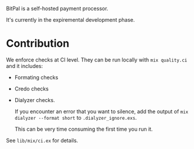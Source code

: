 BitPal is a self-hosted payment processor.

It's currently in the expiremental development phase.

# Contribution

We enforce checks at CI level. They can be run locally with `mix quality.ci` and it includes:

- Formating checks
- Credo checks
- Dialyzer checks.

  If you encounter an error that you want to silence, add the output of `mix dialyzer --format short` to `.dialyzer_ignore.exs`.

  This can be very time consuming the first time you run it.

See `lib/mix/ci.ex` for details.

